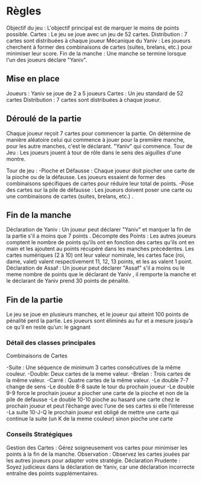 # Règles

Objectif du jeu : L'objectif principal est de marquer le moins de points possible.
Cartes : Le jeu se joue avec un jeu de 52 cartes.
Distribution : 7 cartes sont distribuées à chaque joueur
Mécanique du Yaniv : Les joueurs cherchent à former des combinaisons de cartes (suites, brelans, etc.) pour minimiser leur score.
Fin de la manche : Une manche se termine lorsque l'un des joueurs déclare "Yaniv".

## Mise en place

Joueurs : Yaniv se joue de 2 a 5 joueurs
Cartes : Un jeu standard de 52 cartes
Distribution : 7 cartes sont distribuées à chaque joueur.

## Déroulé de la partie

Chaque joueur reçoit 7 cartes pour commencer la partie.
On détermine de manière aléatoire celui qui commence à jouer pour la première manche, pour les autre manches, c'est le déclarant. "Yaniv" qui commence.
Tour de Jeu : Les joueurs jouent à tour de rôle dans le sens des aiguilles d'une montre.

Tour de jeu :
   -Pioche et Défausse : Chaque joueur doit piocher une carte de la pioche ou de la défausse. Les joueurs essaient de former des combinaisons spécifiques de cartes pour réduire leur total de points.
   -Pose des cartes sur la pile de défausse : Les joueurs doivent poser une carte ou une combinaisons de cartes (suites, brelans, etc.) .

## Fin de la manche

Déclaration de Yaniv : Un joueur peut déclarer "Yaniv" et marquer la fin de la partie s'il a moins que 7 points .
Décompte des Points : Les autres joueurs comptent le nombre de points qu'ils ont en fonction des cartes qu'ils ont en main et les ajoutent au points récupéré dans les manches précédentes. Les cartes numériques (2 à 10) ont leur valeur nominale, les cartes face (roi, dame, valet)  valent respectivement 11, 12, 13 points, et les as valent 1 point.
Déclaration de Assaf : Un joueur peut déclarer "Assaf" s'il a moins ou le meme nombre de points que le déclarant de Yaniv , il remporte la manche et le déclarant de Yaniv prend 30 points de pénalité.

## Fin de la partie

Le jeu se joue en plusieurs manches, et le joueur qui atteint 100  points de pénalité perd la partie.
Les joueurs sont éliminés au fur et a mesure jusqu’a ce qu’il en reste qu’un: le gagnant

### Détail des classes principales

Combinaisons de Cartes

-Suite : Une séquence de minimum 3 cartes consécutives de la même couleur.
-Double: Deux cartes de la meme valeur.
-Brelan : Trois cartes de la même valeur.
-Carré : Quatre cartes de la même valeur.
-Le double 7-7 change de sens
-Le double 8-8 saute le tour du prochain joueur
-Le double 9-9 force le prochain joueur a piocher une carte de la pioche et non de la pile de defausse
-Le double 10-10 pioche au hasard une carte chez le prochain joueur et peut l’échange avec l’une de ses cartes si elle l’interesse
-La suite 10-J-Q le prochain joueur est obligé de mettre une carte qui continue la suite (un K de la meme couleur) sinon pioche une carte

### Conseils Stratégiques

Gestion des Cartes : Gérez soigneusement vos cartes pour minimiser les points à la fin de la manche.
Observation : Observez les cartes jouées par les autres joueurs pour adapter votre stratégie.
Déclaration Prudente : Soyez judicieux dans la déclaration de Yaniv, car une déclaration incorrecte entraîne des points supplémentaires.
